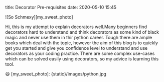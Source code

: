 title: Decorator Pre-requisites
date: 2020-05-10 15:45

![So Schmexy][my_sweet_photo]

Hi, this is my attempt to explain decorators well.Many beginners find decorators hard to understand and think decorators as some kind of black magic and never use them in thir python career. Tough there are ample books which deal with the topic, however the aim of this blog is to quickly get you started and give you confidence level to understand and use decorators as your coding practice. There are some complex use-cases which can be solved easily using decorators, so my advice is learning this tool.

😆
[my_sweet_photo]: {static}/images/python.jpg

